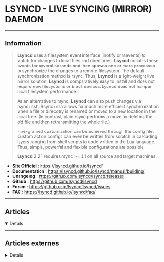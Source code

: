 # LSYNCD - LIVE SYNCING (MIRROR) DAEMON
----

## <i class="fa-solid fa-hashtag"></i> Information


> <i class="fa-solid fa-quote-left"></i> **Lsyncd** uses a filesystem event interface (inotify or fsevents) to watch for changes to local files and directories. **Lsyncd** collates these events for several seconds and then spawns one or more processes to synchronize the changes to a remote filesystem. The default synchronization method is rsync. Thus, **Lsyncd** is a light-weight live mirror solution. **Lsyncd** is comparatively easy to install and does not require new filesystems or block devices. Lysncd does not hamper local filesystem performance.
>
> As an alternative to rsync, **Lsyncd** can also push changes via rsync+ssh. Rsync+ssh allows for much more efficient synchronization when a file or direcotry is renamed or moved to a new location in the local tree. (In contrast, plain rsync performs a move by deleting the old file and then retransmitting the whole file.)
>
> Fine-grained customization can be achieved through the config file. Custom action configs can even be written from scratch in cascading layers ranging from shell scripts to code written in the Lua language. Thus, simple, powerful and flexible configurations are possible.
>
> **Lsyncd** 2.2.1 requires rsync >= 3.1 on all source and target machines. <i class="fa-solid fa-quote-left fa-rotate-180"></i>


- <i class="fa-solid fa-globe"></i> **Site Officiel** : https://lsyncd.github.io/lsyncd/
- <i class="fa-solid fa-book"></i> **Documentation** : https://lsyncd.github.io/lsyncd/manual/building/
- <i class="fa-solid fa-file-circle-question"></i> **Changelog** : https://github.com/lsyncd/lsyncd/releases
- <i class="fa-brands fa-github"></i> **Github** : https://github.com/lsyncd/lsyncd
- <i class="fas fa-comments"></i> **Forum** : https://github.com/lsyncd/lsyncd/issues
- <i class="far fa-question-circle"></i> **FAQ** : https://lsyncd.github.io/lsyncd/faq/

---

## <i class="fa-regular fa-newspaper"></i> Articles

<details open>

</details>

---

## <i class="fa-solid fa-glasses"></i> Articles externes

<details>

- [10+ lsyncd examples to sync directories real time in CentOS/RHEL 7](https://www.golinuxcloud.com/lsyncd-centos-sync-directories-config-example/)
- [Comment synchroniser des répertoires à l'aide de Lsyncd sur Ubuntu 20.04](https://fr.linux-console.net/?p=2786)
- [How to sync files with lsyncd](https://www.unixmen.com/how-to-sync-files-with-lsyncd/)
- [How to Synchronize Directories Using Lsyncd on Ubuntu 20.04](https://www.howtoforge.com/how-to-synchronize-directories-using-lsyncd-on-ubuntu/)
- [How to Synchronize Directories Using Lsyncd on Ubuntu 20.04](https://www.howtoforge.com/how-to-synchronize-directories-using-lsyncd-on-ubuntu/)
- [Implementing a two-way sync with Lsyncd](https://medium.com/@jpandithas/implementing-a-two-way-sync-with-lsyncd-a82026725e66)
- [INSTALLATION ET CONFIGURATION DE LSYNCD SUR DEBIAN](https://igln.fr/ops/installation-et-configuration-de-lsyncd-sur-debian/)
- [L’INFRASTRUCTURE HAUTE DISPO VUE PAR NEXYLAN](https://www.nexylan.com/linfrastructure-haute-dispo-vue-par-nexylan/)
- [lsyncd(1) - Linux man page](https://linux.die.net/man/1/lsyncd)
- [Mirroring Solution - lsyncd](https://docs.rockylinux.org/guides/backup/mirroring_lsyncd/)
- [Set up Lsyncd locally and over SSH to sync directories](https://docs.rackspace.com/docs/set-up-lsyncd-locally-and-over-ssh-to-sync-directories)
- [Utiliser Lsyncd pour synchroniser deux dossiers](https://blog.seboss666.info/2017/09/utiliser-lsyncd-pour-synchroniser-deux-dossiers/)

</details>
